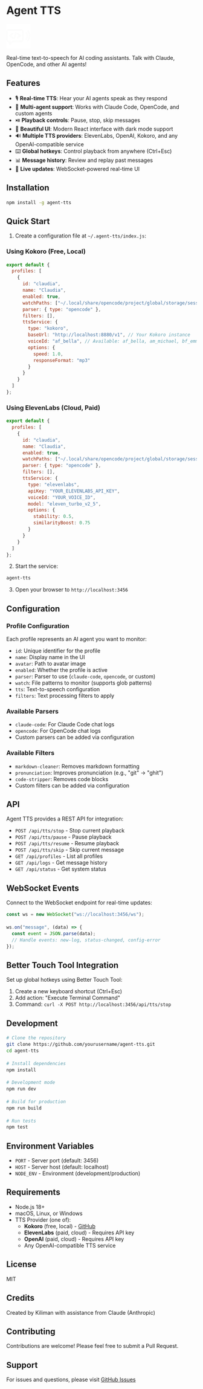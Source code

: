 # Agent TTS

<img src="src/client/public/images/agent-tts.png" style="width:64px; height:64px;" alt="Agent TTS" />

Real-time text-to-speech for AI coding assistants. Talk with Claude, OpenCode, and other AI agents!

## Features

- 🎙️ **Real-time TTS**: Hear your AI agents speak as they respond
- 🤖 **Multi-agent support**: Works with Claude Code, OpenCode, and custom agents
- ⏯️ **Playback controls**: Pause, stop, skip messages
- 🎨 **Beautiful UI**: Modern React interface with dark mode support
- 🔊 **Multiple TTS providers**: ElevenLabs, OpenAI, Kokoro, and any OpenAI-compatible service
- ⌨️ **Global hotkeys**: Control playback from anywhere (Ctrl+Esc)
- 📊 **Message history**: Review and replay past messages
- 🔄 **Live updates**: WebSocket-powered real-time UI

## Installation

```bash
npm install -g agent-tts
```

## Quick Start

1. Create a configuration file at `~/.agent-tts/index.js`:

### Using Kokoro (Free, Local)

```javascript
export default {
  profiles: [
    {
      id: "claudia",
      name: "Claudia",
      enabled: true,
      watchPaths: ["~/.local/share/opencode/project/global/storage/session/message/**"],
      parser: { type: "opencode" },
      filters: [],
      ttsService: {
        type: "kokoro",
        baseUrl: "http://localhost:8880/v1", // Your Kokoro instance
        voiceId: "af_bella", // Available: af_bella, am_michael, bf_emma, bm_george, etc.
        options: {
          speed: 1.0,
          responseFormat: "mp3"
        }
      }
    }
  ]
};
```

### Using ElevenLabs (Cloud, Paid)

```javascript
export default {
  profiles: [
    {
      id: "claudia",
      name: "Claudia",
      enabled: true,
      watchPaths: ["~/.local/share/opencode/project/global/storage/session/message/**"],
      parser: { type: "opencode" },
      filters: [],
      ttsService: {
        type: "elevenlabs",
        apiKey: "YOUR_ELEVENLABS_API_KEY",
        voiceId: "YOUR_VOICE_ID",
        model: "eleven_turbo_v2_5",
        options: {
          stability: 0.5,
          similarityBoost: 0.75
        }
      }
    }
  ]
};
```

2. Start the service:

```bash
agent-tts
```

3. Open your browser to `http://localhost:3456`

## Configuration

### Profile Configuration

Each profile represents an AI agent you want to monitor:

- `id`: Unique identifier for the profile
- `name`: Display name in the UI
- `avatar`: Path to avatar image
- `enabled`: Whether the profile is active
- `parser`: Parser to use (`claude-code`, `opencode`, or custom)
- `watch`: File patterns to monitor (supports glob patterns)
- `tts`: Text-to-speech configuration
- `filters`: Text processing filters to apply

### Available Parsers

- `claude-code`: For Claude Code chat logs
- `opencode`: For OpenCode chat logs
- Custom parsers can be added via configuration

### Available Filters

- `markdown-cleaner`: Removes markdown formatting
- `pronunciation`: Improves pronunciation (e.g., "git" → "ghit")
- `code-stripper`: Removes code blocks
- Custom filters can be added via configuration

## API

Agent TTS provides a REST API for integration:

- `POST /api/tts/stop` - Stop current playback
- `POST /api/tts/pause` - Pause playback
- `POST /api/tts/resume` - Resume playback
- `POST /api/tts/skip` - Skip current message
- `GET /api/profiles` - List all profiles
- `GET /api/logs` - Get message history
- `GET /api/status` - Get system status

## WebSocket Events

Connect to the WebSocket endpoint for real-time updates:

```javascript
const ws = new WebSocket("ws://localhost:3456/ws");

ws.on("message", (data) => {
  const event = JSON.parse(data);
  // Handle events: new-log, status-changed, config-error
});
```

## Better Touch Tool Integration

Set up global hotkeys using Better Touch Tool:

1. Create a new keyboard shortcut (Ctrl+Esc)
2. Add action: "Execute Terminal Command"
3. Command: `curl -X POST http://localhost:3456/api/tts/stop`

## Development

```bash
# Clone the repository
git clone https://github.com/yourusername/agent-tts.git
cd agent-tts

# Install dependencies
npm install

# Development mode
npm run dev

# Build for production
npm run build

# Run tests
npm test
```

## Environment Variables

- `PORT` - Server port (default: 3456)
- `HOST` - Server host (default: localhost)
- `NODE_ENV` - Environment (development/production)

## Requirements

- Node.js 18+
- macOS, Linux, or Windows
- TTS Provider (one of):
  - **Kokoro** (free, local) - [GitHub](https://github.com/kokoro-tts/kokoro)
  - **ElevenLabs** (paid, cloud) - Requires API key
  - **OpenAI** (paid, cloud) - Requires API key
  - Any OpenAI-compatible TTS service

## License

MIT

## Credits

Created by Kiliman with assistance from Claude (Anthropic)

## Contributing

Contributions are welcome! Please feel free to submit a Pull Request.

## Support

For issues and questions, please visit [GitHub Issues](https://github.com/kiliman/agent-tts/issues)
